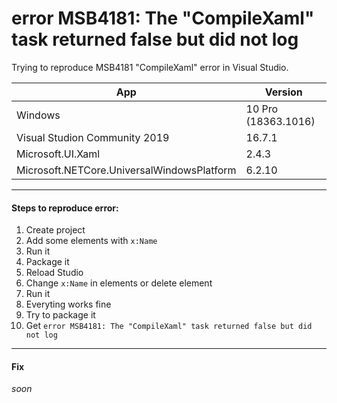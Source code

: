 # error MSB4181: The "CompileXaml" task returned false but did not log
Trying to reproduce MSB4181 "CompileXaml" error in Visual Studio.

 App                                       | Version
-------------------------------------------|---------------------
Windows                                    | 10 Pro (18363.1016) 
Visual Studion Community 2019              | 16.7.1
Microsoft.UI.Xaml                          | 2.4.3
Microsoft.NETCore.UniversalWindowsPlatform | 6.2.10



---

#### Steps to reproduce error:
1. Create project
1. Add some elements with `x:Name`
1. Run it
1. Package it
1. Reload Studio
1. Change `x:Name` in elements or delete element
1. Run it
1. Everyting works  fine
1. Try to package it
1. Get `error MSB4181: The "CompileXaml" task returned false but did not log`

---

#### Fix
*soon*
